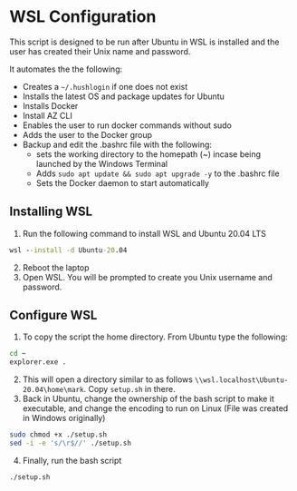# WSL Configuration

This script is designed to be run after Ubuntu in WSL is installed and the user has created their Unix name and password.

It automates the the following:

* Creates a `~/.hushlogin` if one does not exist
* Installs the latest OS and package updates for Ubuntu
* Installs Docker
* Install AZ CLI
* Enables the user to run docker commands without sudo
* Adds the user to the Docker group
* Backup and edit the .bashrc file with the following: 
  * sets the working directory to the homepath (~) incase being launched by the Windows Terminal
  * Adds `sudo apt update && sudo apt upgrade -y` to the .bashrc file
  * Sets the Docker daemon to start automatically

## Installing WSL

1. Run the following command to install WSL and Ubuntu 20.04 LTS

```cmd
wsl --install -d Ubuntu-20.04
```

2. Reboot the laptop
3. Open WSL. You will be prompted to create you Unix username and password.

## Configure WSL

1. To copy the script the home directory. From Ubuntu type the following:

```bash
cd ~
explorer.exe .
```

2. This will open a directory similar to as follows `\\wsl.localhost\Ubuntu-20.04\home\mark`. Copy `setup.sh` in there.
3. Back in Ubuntu, change the ownership of the bash script to make it executable, and change the encoding to run on Linux (File was created in Windows originally)

```bash
sudo chmod +x ./setup.sh
sed -i -e 's/\r$//' ./setup.sh
```

4. Finally, run the bash script

```bash
./setup.sh
```
